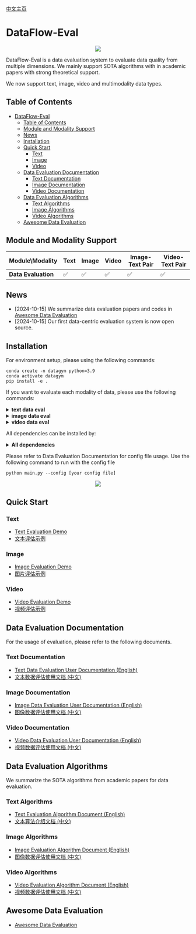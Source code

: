 [中文主页](./README.zh-CN.md)

# DataFlow-Eval

<p align="center">
  <img src="./static/images/Face.png">
</p>

DataFlow-Eval is a data evaluation system to evaluate data quality from multiple dimensions. We mainly support SOTA algorithms with in academic papers with strong theoretical support.

We now support text, image, video and multimodality data types.

## Table of Contents
- [DataFlow-Eval](#dataflow-eval)
  - [Table of Contents](#table-of-contents)
  - [Module and Modality Support](#module-and-modality-support)
  - [News](#news)
  - [Installation](#installation)
  - [Quick Start](#quick-start)
    - [Text](#text)
    - [Image](#image)
    - [Video](#video)
  - [Data Evaluation Documentation](#data-evaluation-documentation)
    - [Text Documentation](#text-documentation)
    - [Image Documentation](#image-documentation)
    - [Video Documentation](#video-documentation)
  - [Data Evaluation Algorithms](#data-evaluation-algorithms)
    - [Text Algorithms](#text-algorithms)
    - [Image Algorithms](#image-algorithms)
    - [Video Algorithms](#video-algorithms)
  - [Awesome Data Evaluation](#awesome-data-evaluation)

## Module and Modality Support

| Module\Modality     | Text | Image | Video | Image-Text Pair | Video-Text Pair |
| ------------------- | ---- | ----- | ----- | --------------- | --------------- |
| **Data Evaluation** | ✅    | ✅     | ✅     | ✅               | ✅               |

## News

- [2024-10-15] We summarize data evaluation papers and codes in [Awesome Data Evaluation](./Awesome_Data_Evaluation.md)
- [2024-10-15] Our first data-centric evaluation system is now open source.

## Installation


For environment setup, please using the following commands:

```
conda create -n datagym python=3.9
conda activate datagym
pip install -e .
```

If you want to evaluate each modality of data, please use the following commands:
<details>
<summary>
<b>text data eval</b>
</summary>
<p>

```bash
pip install -e .[text]
pip install flash-attn==2.6.3
python -m spacy download en_core_web_sm
```

</p>
</details>

<details>
<summary>
<b>image data eval</b>
</summary>
<p>

```bash
pip install -e .[image]
pip install pyiqa==0.1.12
pip install transformers==4.44.2
```

</p>
</details>


<details>
<summary>
<b>video data eval</b>
</summary>
<p>
For video data evaluation,
```bash
pip install -e .[video]
```
When evaluating video-caption data, please run the following command to install modified CLIP for EMScore:
```
pip install git+https://github.com/MOLYHECI/CLIP.git
```

</p>
</details>

All dependencies can be installed by:
<details>
<summary>
<b>All dependencies</b>
</summary>
<p>

```bash
pip install -e .[all]
pip install flash-attn==2.6.3
pip install pyiqa==0.1.12
pip install transformers==4.44.2
```

</p>
</details>

Please refer to Data Evaluation Documentation for config file usage. Use the following command to run with the config file

```
python main.py --config [your config file]
```
<p align="center">
  <img src="./static/images/example_1.png">
</p>

## Quick Start
### Text
- [Text Evaluation Demo](./demos/text_eval/text_eval_example.ipynb)
- [文本评估示例](./demos/text_eval/text_eval_example.zh-CN.ipynb)
### Image
- [Image Evaluation Demo](./demos/image_eval/image_eval_example.ipynb)
- [图片评估示例](./demos/image_eval/image_eval_example.zh-CN.ipynb)
### Video
- [Video Evaluation Demo](./demos/video_eval/video_eval_example.ipynb)
- [视频评估示例](./demos/video_eval/video_eval_example.zh-CN.ipynb)

## Data Evaluation Documentation

For the usage of evaluation, please refer to the following documents.

### Text Documentation
- [Text Data Evaluation User Documentation (English)](./dataflow/Eval/Text/README.md)
- [文本数据评估使用文档 (中文)](./dataflow/Eval/Text/README.zh-CN.md)

### Image Documentation
- [Image Data Evaluation User Documentation (English)](./dataflow/Eval/image/README.md)
- [图像数据评估使用文档 (中文)](./dataflow/Eval/image/README.zh-CN.md)

### Video Documentation
- [Video Data Evaluation User Documentation (English)](./dataflow/Eval/video/README.md)
- [视频数据评估使用文档 (中文)](./dataflow/Eval/video/README.zh-CN.md)

## Data Evaluation Algorithms

We summarize the SOTA algorithms from academic papers for data evaluation.
### Text Algorithms
- [Text Evaluation Algorithm Document (English)](./docs/text_metrics.md)
- [文本算法介绍文档 (中文)](./docs/text_metrics.zh-CN.md)

### Image Algorithms
- [Image Evaluation Algorithm Document (English)](./docs/image_metrics.md)
- [图像数据评估使用文档 (中文)](./docs/image_metrics.zh-CN.md)

### Video Algorithms
- [Video Evaluation Algorithm Document (English)](./docs/video_metrics.md)
- [视频数据评估使用文档 (中文)](./docs/video_metrics.zh-CN.md)

## Awesome Data Evaluation
- [Awesome Data Evaluation](./Awesome_Data_Evaluation.md)
